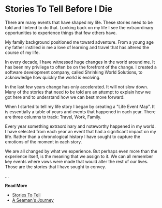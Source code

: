 # Stories To Tell Before I Die

There are many events that have shaped my life. These stories need to be told
and I intend to do that. Looking back on my life I see the extraordinary
opportunities to experience things that few others have.

My family background positioned me toward adventure. From a young age my father
instilled in me a love of learning and travel that has altered the course of my
life.

In every decade, I have witnessed huge changes in the world around me. It has
been my privilege to often be on the forefront of the change. I created a
software development company, called Shrinking World Solutions, to acknowledge
how quickly the world is evolving.

In the last few years change has only accelerated. It will not slow down. Many
of the stories that need to be told are an attempt to explain how we got here
and to understand how we can best move forward.

When I started to tell my life story I began by creating a "Life Event Map". It
is essentially a table of years and events that happened in each year. There are
three columns to track: Travel, Work, Family.

Every year something extraordinary and noteworthy happened in my world. I have
selected from each year an event that had a significant impact on my life.
Rather than a chronological history I have sought to capture the emotions of the
moment in each story.

We are all changed by what we experience. But perhaps even more than the
experience itself, is the meaning that we assign to it. We can all remember key
events where vows were made that would alter the rest of our lives. Those are
the stories that I have sought to convey.


...

**Read More**

* [Stories To Tell](https://seamansguide.com/book/journey/StoriesToTell.md)
* [A Seaman's Journey](https://seamansguide.com/book/journey/StoriesToTell.md)

